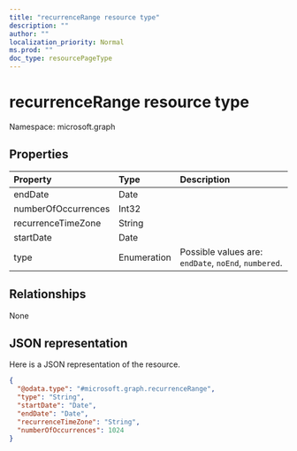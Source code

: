 ```yaml
---
title: "recurrenceRange resource type"
description: ""
author: ""
localization_priority: Normal
ms.prod: ""
doc_type: resourcePageType
---
```


# recurrenceRange resource type


Namespace: microsoft.graph



## Properties
|Property|Type|Description|
|:---|:---|:---|
|endDate|Date||
|numberOfOccurrences|Int32||
|recurrenceTimeZone|String||
|startDate|Date||
|type|Enumeration| Possible values are: `endDate`, `noEnd`, `numbered`.|

## Relationships
None

## JSON representation
Here is a JSON representation of the resource.
<!-- {
  "blockType": "resource",
  "@odata.type": "microsoft.graph.recurrenceRange"
}
-->
``` json
{
  "@odata.type": "#microsoft.graph.recurrenceRange",
  "type": "String",
  "startDate": "Date",
  "endDate": "Date",
  "recurrenceTimeZone": "String",
  "numberOfOccurrences": 1024
}
```

